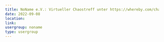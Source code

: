 ```yaml
---
title: NoName e.V.: Virtueller Chaostreff unter https://whereby.com/chaos-hd?roundedCornersOff
date: 2022-09-08
location: 
link: 
usergroup: noname
type: usergroup
---
```


